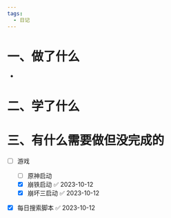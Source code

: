 ```yaml
---
tags:
  - 日记
---
```



# 一、做了什么

- 


# 二、学了什么




# 三、有什么需要做但没完成的
- [ ] 游戏
	- [ ] 原神启动
	- [x] 崩铁启动 ✅ 2023-10-12
	- [x] 崩坏三启动 ✅ 2023-10-12
- [x] 每日搜索脚本 ✅ 2023-10-12

